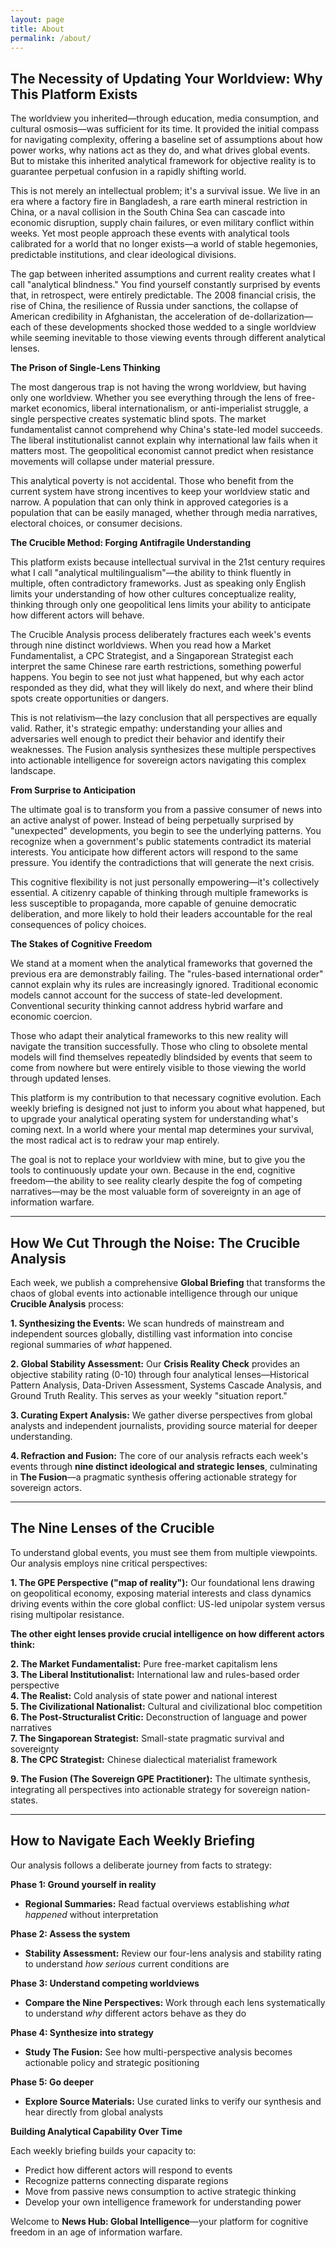 ```yaml
---
layout: page
title: About
permalink: /about/
---
```


## The Necessity of Updating Your Worldview: Why This Platform Exists

The worldview you inherited—through education, media consumption, and cultural osmosis—was sufficient for its time. It provided the initial compass for navigating complexity, offering a baseline set of assumptions about how power works, why nations act as they do, and what drives global events. But to mistake this inherited analytical framework for objective reality is to guarantee perpetual confusion in a rapidly shifting world.

This is not merely an intellectual problem; it's a survival issue. We live in an era where a factory fire in Bangladesh, a rare earth mineral restriction in China, or a naval collision in the South China Sea can cascade into economic disruption, supply chain failures, or even military conflict within weeks. Yet most people approach these events with analytical tools calibrated for a world that no longer exists—a world of stable hegemonies, predictable institutions, and clear ideological divisions.

The gap between inherited assumptions and current reality creates what I call "analytical blindness." You find yourself constantly surprised by events that, in retrospect, were entirely predictable. The 2008 financial crisis, the rise of China, the resilience of Russia under sanctions, the collapse of American credibility in Afghanistan, the acceleration of de-dollarization—each of these developments shocked those wedded to a single worldview while seeming inevitable to those viewing events through different analytical lenses.

**The Prison of Single-Lens Thinking**

The most dangerous trap is not having the wrong worldview, but having only one worldview. Whether you see everything through the lens of free-market economics, liberal internationalism, or anti-imperialist struggle, a single perspective creates systematic blind spots. The market fundamentalist cannot comprehend why China's state-led model succeeds. The liberal institutionalist cannot explain why international law fails when it matters most. The geopolitical economist cannot predict when resistance movements will collapse under material pressure.

This analytical poverty is not accidental. Those who benefit from the current system have strong incentives to keep your worldview static and narrow. A population that can only think in approved categories is a population that can be easily managed, whether through media narratives, electoral choices, or consumer decisions.

**The Crucible Method: Forging Antifragile Understanding**

This platform exists because intellectual survival in the 21st century requires what I call "analytical multilingualism"—the ability to think fluently in multiple, often contradictory frameworks. Just as speaking only English limits your understanding of how other cultures conceptualize reality, thinking through only one geopolitical lens limits your ability to anticipate how different actors will behave.

The Crucible Analysis process deliberately fractures each week's events through nine distinct worldviews. When you read how a Market Fundamentalist, a CPC Strategist, and a Singaporean Strategist each interpret the same Chinese rare earth restrictions, something powerful happens. You begin to see not just what happened, but why each actor responded as they did, what they will likely do next, and where their blind spots create opportunities or dangers.

This is not relativism—the lazy conclusion that all perspectives are equally valid. Rather, it's strategic empathy: understanding your allies and adversaries well enough to predict their behavior and identify their weaknesses. The Fusion analysis synthesizes these multiple perspectives into actionable intelligence for sovereign actors navigating this complex landscape.

**From Surprise to Anticipation**

The ultimate goal is to transform you from a passive consumer of news into an active analyst of power. Instead of being perpetually surprised by "unexpected" developments, you begin to see the underlying patterns. You recognize when a government's public statements contradict its material interests. You anticipate how different actors will respond to the same pressure. You identify the contradictions that will generate the next crisis.

This cognitive flexibility is not just personally empowering—it's collectively essential. A citizenry capable of thinking through multiple frameworks is less susceptible to propaganda, more capable of genuine democratic deliberation, and more likely to hold their leaders accountable for the real consequences of policy choices.

**The Stakes of Cognitive Freedom**

We stand at a moment when the analytical frameworks that governed the previous era are demonstrably failing. The "rules-based international order" cannot explain why its rules are increasingly ignored. Traditional economic models cannot account for the success of state-led development. Conventional security thinking cannot address hybrid warfare and economic coercion.

Those who adapt their analytical frameworks to this new reality will navigate the transition successfully. Those who cling to obsolete mental models will find themselves repeatedly blindsided by events that seem to come from nowhere but were entirely visible to those viewing the world through updated lenses.

This platform is my contribution to that necessary cognitive evolution. Each weekly briefing is designed not just to inform you about what happened, but to upgrade your analytical operating system for understanding what's coming next. In a world where your mental map determines your survival, the most radical act is to redraw your map entirely.

The goal is not to replace your worldview with mine, but to give you the tools to continuously update your own. Because in the end, cognitive freedom—the ability to see reality clearly despite the fog of competing narratives—may be the most valuable form of sovereignty in an age of information warfare.

---

## How We Cut Through the Noise: The Crucible Analysis

Each week, we publish a comprehensive **Global Briefing** that transforms the chaos of global events into actionable intelligence through our unique **Crucible Analysis** process:

**1. Synthesizing the Events:** We scan hundreds of mainstream and independent sources globally, distilling vast information into concise regional summaries of *what* happened.

**2. Global Stability Assessment:** Our **Crisis Reality Check** provides an objective stability rating (0-10) through four analytical lenses—Historical Pattern Analysis, Data-Driven Assessment, Systems Cascade Analysis, and Ground Truth Reality. This serves as your weekly "situation report."

**3. Curating Expert Analysis:** We gather diverse perspectives from global analysts and independent journalists, providing source material for deeper understanding.

**4. Refraction and Fusion:** The core of our analysis refracts each week's events through **nine distinct ideological and strategic lenses**, culminating in **The Fusion**—a pragmatic synthesis offering actionable strategy for sovereign actors.

---

## The Nine Lenses of the Crucible

To understand global events, you must see them from multiple viewpoints. Our analysis employs nine critical perspectives:

**1. The GPE Perspective ("map of reality"):** Our foundational lens drawing on geopolitical economy, exposing material interests and class dynamics driving events within the core global conflict: US-led unipolar system versus rising multipolar resistance.

**The other eight lenses provide crucial intelligence on how different actors think:**

**2. The Market Fundamentalist:** Pure free-market capitalism lens  
**3. The Liberal Institutionalist:** International law and rules-based order perspective  
**4. The Realist:** Cold analysis of state power and national interest  
**5. The Civilizational Nationalist:** Cultural and civilizational bloc competition  
**6. The Post-Structuralist Critic:** Deconstruction of language and power narratives  
**7. The Singaporean Strategist:** Small-state pragmatic survival and sovereignty  
**8. The CPC Strategist:** Chinese dialectical materialist framework  

**9. The Fusion (The Sovereign GPE Practitioner):** The ultimate synthesis, integrating all perspectives into actionable strategy for sovereign nation-states.

---

## How to Navigate Each Weekly Briefing

Our analysis follows a deliberate journey from facts to strategy:

**Phase 1: Ground yourself in reality**
- **Regional Summaries:** Read factual overviews establishing *what happened* without interpretation

**Phase 2: Assess the system**
- **Stability Assessment:** Review our four-lens analysis and stability rating to understand *how serious* current conditions are

**Phase 3: Understand competing worldviews**
- **Compare the Nine Perspectives:** Work through each lens systematically to understand *why* different actors behave as they do

**Phase 4: Synthesize into strategy**
- **Study The Fusion:** See how multi-perspective analysis becomes actionable policy and strategic positioning

**Phase 5: Go deeper**
- **Explore Source Materials:** Use curated links to verify our synthesis and hear directly from global analysts

**Building Analytical Capability Over Time**

Each weekly briefing builds your capacity to:
- Predict how different actors will respond to events
- Recognize patterns connecting disparate regions
- Move from passive news consumption to active strategic thinking
- Develop your own intelligence framework for understanding power

Welcome to **News Hub: Global Intelligence**—your platform for cognitive freedom in an age of information warfare.